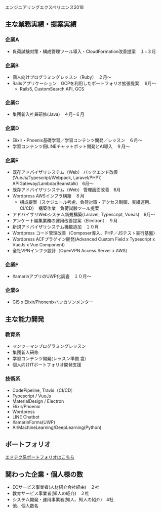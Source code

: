 エンジニアリングエクスペリエンス2018

## 主な業務実績・提案実績

### 企業A
* 負荷試験対策・構成管理ツール導入・CloudFormation改善提案　１−３月

### 企業B
* 個人向けプログラミングレッスン（Ruby）　２月〜
* Railsアプリケーション　GCPを利用したポートフォリオ拡張提案 　9月〜
   * Rails5, CustomSearch API, GCS

### 企業C
* 集団新入社員研修(Java)　４月−６月

### 企業D
* Elixir・Phoenix基礎学習／学習コンテンツ開発／レッスン　６月〜
* 学習コンテンツ用LINEチャットボット開発とAI導入　９月〜

### 企業E
* 既存アドバイザリシステム（Web） バックエンド改善(VueJs/Typescript/Webpack, Laravel/PHP7, APIGateway/Lambda/Beanstalk)　6月〜
* 既存アドバイザリシステム（Web） 管理画面改善　8月
* Wordpress AWSインフラ構築　８月
   * 構成提案（スケジュール考慮、負荷対策・アクセス制御、実績運用、CI/CD）　構築作業　負荷試験ツール提案
* アドバイザリWebシステム新規構築(Laravel, Typescript, VueJs)　9月〜
* アンケート編集業務の運用改善提案（Electron）　９月
* 新規アドバイザリシステム機能追加　１０月
* Wordpress コード管理改善（Composer導入、PHP／JSテスト実行基盤）
* Wordpress ACFプラグイン開発(Advanced Custom Field x Typescript x VueJs x Vue Component)
* 全社VPNインフラ設計（OpenVPN Access Server x AWS）

### 企業F
* XamarinアプリのUWP化調査　１０月〜

### 企業G
* GIS x Elixir/Phonenixハッカソンメンター

## 主な能力開発

### 教育系

* マンツーマンプログラミングレッスン
* 集団新人研修
* 学習コンテンツ開発(レッスン準備 含)
* 個人向けITポートフォリオ開発支援

### 技術系

* CodePipeline, Travis（CI/CD）
* Typescript / VueJs
* MaterialDesign / Electron
* Elixir/Phoenix
* Wordpress
* LINE Chatbot
* XamarinForms(UWP)
* AI/MachineLearning/DeepLearning(Python)

## ポートフォリオ

[エドテク系ポートフォリオはこちら](https://stormy-wildwood-88201.herokuapp.com/#/guidepost)

## 関わった企業・個人様の数

* ECサービス事業者(人材紹介会社経由)　２社
* 教育サービス事業者(知人の紹介)　２社
* システム開発・運用事業者(知人、知人の紹介)　4社
* 他、個人数名

